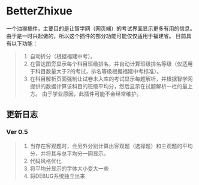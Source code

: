 # BetterZhixue
一个油猴插件，主要目的是让智学网（网页端）的考试界面显示更多有用的信息。
由于是一时兴起做的，所以这个插件的部分功能可能仅仅适用于福建省。
目前具有以下功能：
>1. 自动折分（根据福建中考）。
>2. 在雷达图旁显示每个科目班级排名，并自动计算班级排名等级（仅适用于科目数量大于2的考试，排名等级根据福建中考标准）。
>3. 在科目解析页面强制让试卷未入库的考试显示每题解析，并根据智学网提供的数据计算该科目的班级平均分，然后显示在试题解析一栏的最上方。
由于学业原因，此插件可能不会经常维护。
## 更新日志
### Ver 0.5
>1. 当存在客观题时，会另外分别计算出客观题（选择题）和主观题的平均分，并将其与总平均分一同显示。
>2. 代码风格优化
>3. 将平均分显示的字体大小变大一些
>4. 将DEBUG系统独立出来